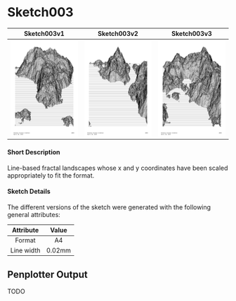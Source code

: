 # Sketch003

Sketch003v1                                          |  Sketch003v2                                        |  Sketch003v3                                       |
:---------------------------------------------------:|:---------------------------------------------------:|:--------------------------------------------------:|
[![](sketch003/output1.png)](sketch003/output1.png)  | [![](sketch003/output2.png)](sketch003/output2.png) | [![](sketch003/output3.png)](sketch003/output3.png)|

#### Short Description

Line-based fractal landscapes whose x and y coordinates have been scaled appropriately to fit the format.

#### Sketch Details

The different versions of the sketch were generated with the following general attributes: 

<center>

 Attribute   | Value                                |
:-----------:|:------------------------------------:|
 Format      | A4                                   |
 Line width  | 0.02mm                               |

</center>


## Penplotter Output

TODO